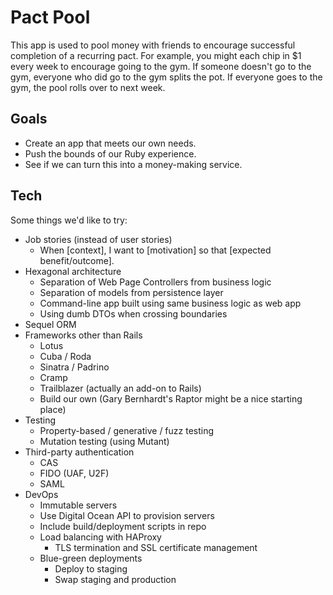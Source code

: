 Pact Pool
=========

This app is used to pool money with friends to encourage successful completion of a recurring pact.
For example, you might each chip in $1 every week to encourage going to the gym.
If someone doesn't go to the gym, everyone who did go to the gym splits the pot.
If everyone goes to the gym, the pool rolls over to next week.


Goals
-----

* Create an app that meets our own needs.
* Push the bounds of our Ruby experience.
* See if we can turn this into a money-making service.


Tech
----

Some things we'd like to try:

* Job stories (instead of user stories)
  * When [context], I want to [motivation] so that [expected benefit/outcome].
* Hexagonal architecture
  * Separation of Web Page Controllers from business logic
  * Separation of models from persistence layer
  * Command-line app built using same business logic as web app
  * Using dumb DTOs when crossing boundaries
* Sequel ORM
* Frameworks other than Rails
  * Lotus
  * Cuba / Roda
  * Sinatra / Padrino
  * Cramp
  * Trailblazer (actually an add-on to Rails)
  * Build our own (Gary Bernhardt's Raptor might be a nice starting place)
* Testing
  * Property-based / generative / fuzz testing
  * Mutation testing (using Mutant)
* Third-party authentication
  * CAS
  * FIDO (UAF, U2F)
  * SAML
* DevOps
  * Immutable servers
  * Use Digital Ocean API to provision servers
  * Include build/deployment scripts in repo
  * Load balancing with HAProxy
    * TLS termination and SSL certificate management
  * Blue-green deployments
    * Deploy to staging
    * Swap staging and production

